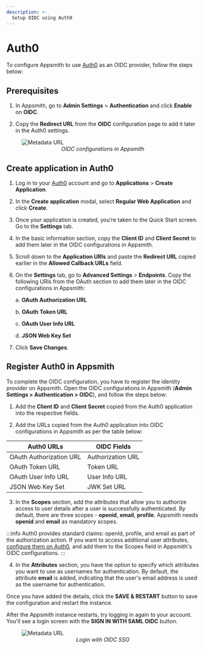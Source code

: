 ```yaml
---
description: >-
  Setup OIDC using Auth0
---
```


# Auth0

To configure Appsmith to use [Auth0](https://auth0.com/) as an OIDC provider, follow the steps below:

## Prerequisites

1. In Appsmith, go to **Admin Settings** > **Authentication** and click **Enable** on  **OIDC**.

2. Copy the **Redirect URL** from the **OIDC** configuration page to add it later in the Auth0 settings. 

<figure>
  <img src="/img/oidc-configurations-in-appsmith.png" style= {{width:"600px", height:"auto"}} alt="Metadata URL"/>
  <figcaption align = "center"><i>OIDC configurations in Appsmith</i></figcaption>
</figure>

## Create application in Auth0

1. Log in to your [Auth0](https://auth0.com/) account and go to **Applications** > **Create Application**. 
2. In the **Create application** modal, select **Regular Web Application** and click **Create**.
3. Once your application is created, you’re taken to the Quick Start screen. Go to the **Settings** tab.
4. In the basic information section, copy the **Client ID** and **Client Secret** to add them later in the OIDC configurations in Appsmith.
5. Scroll down to the **Application URIs** and paste the **Redirect URL** copied earlier in the **Allowed Callback URLs** field.
6. On the **Settings** tab, go to **Advanced Settings** > **Endpoints**. Copy the following URls from the OAuth section to add them later in the OIDC configurations in Appsmith:

    a. **OAuth Authorization URL**

    b. **OAuth Token URL**

    c. **OAuth User Info URL**

    d. **JSON Web Key Set**

6. Click **Save Changes**.

##  Register Auth0 in Appsmith

To complete the OIDC configuration, you have to register the identity provider on Appsmith. Open the OIDC configurations in Appsmith (**Admin Settings > Authentication > OIDC**), and follow the steps below:

1. Add the **Client ID** and **Client Secret** copied from the Auth0 application into the respective fields.

2. Add the URLs copied from the Auth0 application into OIDC configurations in Appsmith as per the table below:

| **Auth0 URLs**       |  **OIDC Fields** |
| ----------------------- | --------------------- |
| OAuth Authorization URL | Authorization URL     |
| OAuth Token URL         | Token URL             |
| OAuth User Info URL      | User Info URL         |
| JSON Web Key Set              | JWK Set URL           |

3. In the **Scopes** section, add the attributes that allow you to authorize access to user details after a user is successfully authenticated. By default, there are three scopes - **openid**, **email**, **profile**. Appsmith needs **openid** and **email** as mandatory scopes.

:::info
Auth0 provides standard claims: openId, profile, and email as part of the authorization action. If you want to access additional user attributes, [configure them on Auth0](https://auth0.com/docs/get-started/apis/scopes/openid-connect-scopes), and add them to the Scopes field in Appsmith's OIDC configurations.
:::

4. In the **Attributes** section, you have the option to specify which attributes you want to use as usernames for authentication. By default, the attribute **email** is added, indicating that the user's email address is used as the username for authentication.

Once you have added the details, click the **SAVE & RESTART** button to save the configuration and restart the instance. 

After the Appsmith instance restarts, try logging in again to your account. You'll see a login screen with the **SIGN IN WITH SAML OIDC** button.

<figure>
  <img src="/img/Appsmith-Login-Screen-Shows-OIDC.png" style= {{width:"400px", height:"auto"}} alt="Metadata URL"/>
  <figcaption align = "center"><i>Login with OIDC SSO </i></figcaption>
</figure>
